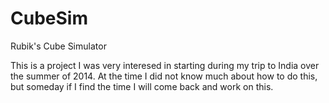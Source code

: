 CubeSim
=======

Rubik's Cube Simulator

This is a project I was very interesed in starting during my trip to India over the summer of 2014. At the time I did not know much about how to do this, but someday if I find the time I will come back and work on this.

